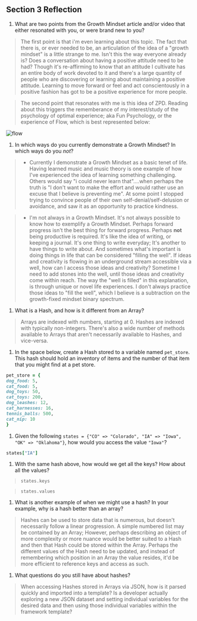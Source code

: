 ## Section 3 Reflection

1. What are two points from the Growth Mindset article and/or video that either resonated with you, or were brand new to you?

>The first point is that i'm even learning about this topic. The fact that there is, or ever needed to be, an articulation of the idea of a "growth mindset" is a little strange to me. Isn't this the way everyone already is? Does a conversation about having a positive attitude need to be had? Though it's re-affirming to know that an attitude I cultivate has an entire body of work devoted to it and there's a large quantity of people who are discovering or learning about maintaining a positive attitude. Learning to move forward or feel and act conscientously in a positive fashion has got to be a positive experience for more people.

>The second point that resonates with me is this idea of ZPD. Reading about this triggers the rememberance of my interest/study of the psychology of optimal experience; aka Fun Psychology, or the experience of Flow, which is best represented below:

![flow](https://user-images.githubusercontent.com/35391349/120935633-fae0f780-c6c0-11eb-9f3a-3e5564e41c8c.png)

1. In which ways do you currently demonstrate a Growth Mindset? In which ways do you _not_?

>* Currently I demonstrate a Growth Mindset as a basic tenet of life. Having learned music and music theory is one example of how I've experienced the idea of learning something challenging. Others would say "i could never learn that"....when perhaps the truth is "I don't want to make the effort and would rather use an excuse that I believe is preventing me". At some point I stopped trying to convince people of their own self-denial/self-delusion or avoidance, and saw it as an opportunity to practice kindness.

>* I'm not always in a Growth Mindset. It's not always possible to know how to exemplify a Growth Mindset. Perhaps forward progress isn't the best thing for forward progress. Perhaps **not** being productive is required. It's like the idea of writing, or keeping a journal. It's one thing to write everyday; It's another to have things to write about. And sometimes what's important is doing things in life that can be considered "filling the well". If ideas and creativity is flowing in an underground stream accessible via a well, how can I access those ideas and creativity? Sometime I need to add stones into the well, until those ideas and creativity come within reach. The way the "well is filled" in this explanation, is through unique or novel life experiences. I don't always practice those ideas to "fill the well", which I believe is a subtraction on the growth-fixed mindset binary spectrum.

1. What is a Hash, and how is it different from an Array?

> Arrays are indexed with numbers, starting at 0. Hashes are indexed with typically non-integers. There's also a wide number of methods available to Arrays that aren't necessarily available to Hashes, and vice-versa.

1. In the space below, create a Hash stored to a variable named `pet_store`.  This hash should hold an inventory of items and the number of that item that you might find at a pet store.

```Ruby
pet_store = {
dog_food: 5,
cat_food: 5,
dog_toys: 50,
cat_toys: 200,
dog_leashes: 12,
cat_harnesses: 16,
tennis_balls: 500,
cat_nip: 10
}
```

1. Given the following `states = {"CO" => "Colorado", "IA" => "Iowa", "OK" => "Oklahoma"}`, how would you access the value `"Iowa"`?

```Ruby
states["IA"]
```


1. With the same hash above, how would we get all the keys?  How about all the values?

>`states.keys`

> `states.values`


1. What is another example of when we might use a hash?  In your example, why is a hash better than an array?

> Hashes can be used to store data that is numerous, but doesn't necessarily follow a linear progression. A simple numbered list may be contained by an Array; However, perhaps describing an object of more complexity or more nuance would be better suited to a Hash and then that Hash could be stored within the Array. Perhaps the different values of the Hash need to be updated, and instead of remembering which position in an Array the value resides, it'd be more efficient to reference keys and access as such.

1. What questions do you still have about hashes?

> When accessing Hashes stored in Arrays via JSON, how is it parsed quickly and imported into a template? Is a developer actually exploring a new JSON dataset and setting individual variables for the desired data and then using those individual variables within the framework template?
